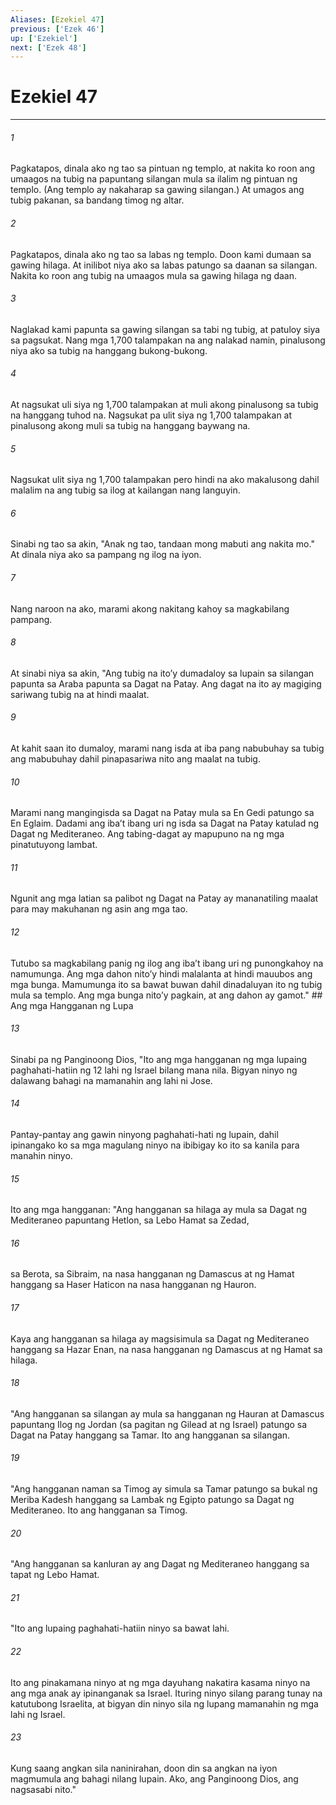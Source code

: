 ```yaml
---
Aliases: [Ezekiel 47]
previous: ['Ezek 46']
up: ['Ezekiel']
next: ['Ezek 48']
---
```

# Ezekiel 47

***






















###### 1 










Pagkatapos, dinala ako ng tao sa pintuan ng templo, at nakita ko roon ang umaagos na tubig na papuntang silangan mula sa ilalim ng pintuan ng templo. (Ang templo ay nakaharap sa gawing silangan.) At umagos ang tubig pakanan, sa bandang timog ng altar. 





















###### 2 










Pagkatapos, dinala ako ng tao sa labas ng templo. Doon kami dumaan sa gawing hilaga. At inilibot niya ako sa labas patungo sa daanan sa silangan. Nakita ko roon ang tubig na umaagos mula sa gawing hilaga ng daan. 





















###### 3 










Naglakad kami papunta sa gawing silangan sa tabi ng tubig, at patuloy siya sa pagsukat. Nang mga 1,700 talampakan na ang nalakad namin, pinalusong niya ako sa tubig na hanggang bukong-bukong. 





















###### 4 










At nagsukat uli siya ng 1,700 talampakan at muli akong pinalusong sa tubig na hanggang tuhod na. Nagsukat pa ulit siya ng 1,700 talampakan at pinalusong akong muli sa tubig na hanggang baywang na. 





















###### 5 










Nagsukat ulit siya ng 1,700 talampakan pero hindi na ako makalusong dahil malalim na ang tubig sa ilog at kailangan nang languyin. 





















###### 6 










Sinabi ng tao sa akin, "Anak ng tao, tandaan mong mabuti ang nakita mo." At dinala niya ako sa pampang ng ilog na iyon. 





















###### 7 










Nang naroon na ako, marami akong nakitang kahoy sa magkabilang pampang. 





















###### 8 










At sinabi niya sa akin, "Ang tubig na itoʼy dumadaloy sa lupain sa silangan papunta sa Araba papunta sa Dagat na Patay. Ang dagat na ito ay magiging sariwang tubig na at hindi maalat. 





















###### 9 










At kahit saan ito dumaloy, marami nang isda at iba pang nabubuhay sa tubig ang mabubuhay dahil pinapasariwa nito ang maalat na tubig. 





















###### 10 










Marami nang mangingisda sa Dagat na Patay mula sa En Gedi patungo sa En Eglaim. Dadami ang ibaʼt ibang uri ng isda sa Dagat na Patay katulad ng Dagat ng Mediteraneo. Ang tabing-dagat ay mapupuno na ng mga pinatutuyong lambat. 





















###### 11 










Ngunit ang mga latian sa palibot ng Dagat na Patay ay mananatiling maalat para may makuhanan ng asin ang mga tao. 





















###### 12 










Tutubo sa magkabilang panig ng ilog ang ibaʼt ibang uri ng punongkahoy na namumunga. Ang mga dahon nitoʼy hindi malalanta at hindi mauubos ang mga bunga. Mamumunga ito sa bawat buwan dahil dinadaluyan ito ng tubig mula sa templo. Ang mga bunga nitoʼy pagkain, at ang dahon ay gamot." ## Ang mga Hangganan ng Lupa 





















###### 13 










Sinabi pa ng Panginoong Dios, "Ito ang mga hangganan ng mga lupaing paghahati-hatiin ng 12 lahi ng Israel bilang mana nila. Bigyan ninyo ng dalawang bahagi na mamanahin ang lahi ni Jose. 





















###### 14 










Pantay-pantay ang gawin ninyong paghahati-hati ng lupain, dahil ipinangako ko sa mga magulang ninyo na ibibigay ko ito sa kanila para manahin ninyo. 





















###### 15 










Ito ang mga hangganan: "Ang hangganan sa hilaga ay mula sa Dagat ng Mediteraneo papuntang Hetlon, sa Lebo Hamat sa Zedad, 





















###### 16 










sa Berota, sa Sibraim, na nasa hangganan ng Damascus at ng Hamat hanggang sa Haser Haticon na nasa hangganan ng Hauron. 





















###### 17 










Kaya ang hangganan sa hilaga ay magsisimula sa Dagat ng Mediteraneo hanggang sa Hazar Enan, na nasa hangganan ng Damascus at ng Hamat sa hilaga. 





















###### 18 










"Ang hangganan sa silangan ay mula sa hangganan ng Hauran at Damascus papuntang Ilog ng Jordan (sa pagitan ng Gilead at ng Israel) patungo sa Dagat na Patay hanggang sa Tamar. Ito ang hangganan sa silangan. 





















###### 19 










"Ang hangganan naman sa Timog ay simula sa Tamar patungo sa bukal ng Meriba Kadesh hanggang sa Lambak ng Egipto patungo sa Dagat ng Mediteraneo. Ito ang hangganan sa Timog. 





















###### 20 










"Ang hangganan sa kanluran ay ang Dagat ng Mediteraneo hanggang sa tapat ng Lebo Hamat. 





















###### 21 










"Ito ang lupaing paghahati-hatiin ninyo sa bawat lahi. 





















###### 22 










Ito ang pinakamana ninyo at ng mga dayuhang nakatira kasama ninyo na ang mga anak ay ipinanganak sa Israel. Ituring ninyo silang parang tunay na katutubong Israelita, at bigyan din ninyo sila ng lupang mamanahin ng mga lahi ng Israel. 





















###### 23 










Kung saang angkan sila naninirahan, doon din sa angkan na iyon magmumula ang bahagi nilang lupain. Ako, ang Panginoong Dios, ang nagsasabi nito."
